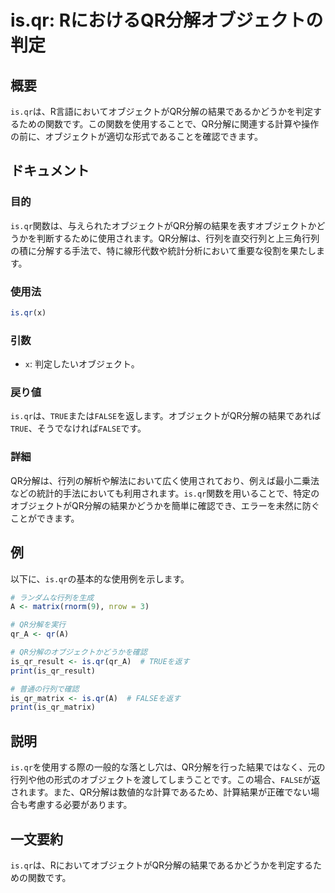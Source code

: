 <!--
Meta Description: # is.qr: RにおけるQR分解オブジェクトの判定 ## 概要 `is.qr`は、R言語においてオブジェクトがQR分解の結果であるかどうかを判定するための関数です。この関数を使用することで、QR分解に関連する計算や操作の前に、オブジェクトが適切な形式であることを確認できます。 ## ドキュメント...
Meta Keywords: false, qr分解は, true, qr_a, is_qr_result
-->

# is.qr: RにおけるQR分解オブジェクトの判定

## 概要
`is.qr`は、R言語においてオブジェクトがQR分解の結果であるかどうかを判定するための関数です。この関数を使用することで、QR分解に関連する計算や操作の前に、オブジェクトが適切な形式であることを確認できます。

## ドキュメント
### 目的
`is.qr`関数は、与えられたオブジェクトがQR分解の結果を表すオブジェクトかどうかを判断するために使用されます。QR分解は、行列を直交行列と上三角行列の積に分解する手法で、特に線形代数や統計分析において重要な役割を果たします。

### 使用法
```R
is.qr(x)
```

### 引数
- `x`: 判定したいオブジェクト。

### 戻り値
`is.qr`は、`TRUE`または`FALSE`を返します。オブジェクトがQR分解の結果であれば`TRUE`、そうでなければ`FALSE`です。

### 詳細
QR分解は、行列の解析や解法において広く使用されており、例えば最小二乗法などの統計的手法においても利用されます。`is.qr`関数を用いることで、特定のオブジェクトがQR分解の結果かどうかを簡単に確認でき、エラーを未然に防ぐことができます。

## 例
以下に、`is.qr`の基本的な使用例を示します。

```R
# ランダムな行列を生成
A <- matrix(rnorm(9), nrow = 3)

# QR分解を実行
qr_A <- qr(A)

# QR分解のオブジェクトかどうかを確認
is_qr_result <- is.qr(qr_A)  # TRUEを返す
print(is_qr_result)

# 普通の行列で確認
is_qr_matrix <- is.qr(A)  # FALSEを返す
print(is_qr_matrix)
```

## 説明
`is.qr`を使用する際の一般的な落とし穴は、QR分解を行った結果ではなく、元の行列や他の形式のオブジェクトを渡してしまうことです。この場合、`FALSE`が返されます。また、QR分解は数値的な計算であるため、計算結果が正確でない場合も考慮する必要があります。

## 一文要約
`is.qr`は、RにおいてオブジェクトがQR分解の結果であるかどうかを判定するための関数です。